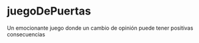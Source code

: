 # juegoDePuertas
Un emocionante juego donde un cambio de opinión puede tener positivas consecuencias
